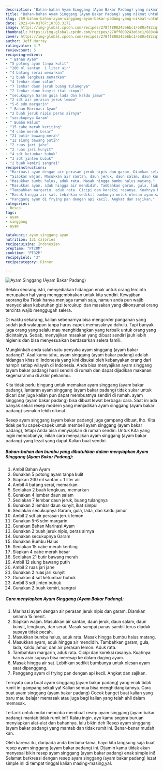 ```yaml
---
description: "Bahan-bahan Ayam Singgang (Ayam Bakar Padang) yang nikmat Untuk Jualan"
title: "Bahan-bahan Ayam Singgang (Ayam Bakar Padang) yang nikmat Untuk Jualan"
slug: 759-bahan-bahan-ayam-singgang-ayam-bakar-padang-yang-nikmat-untuk-jualan
date: 2021-04-01T07:10:03.317Z
image: https://img-global.cpcdn.com/recipes/278ff800243e6bc1/680x482cq70/ayam-singgang-ayam-bakar-padang-foto-resep-utama.jpg
thumbnail: https://img-global.cpcdn.com/recipes/278ff800243e6bc1/680x482cq70/ayam-singgang-ayam-bakar-padang-foto-resep-utama.jpg
cover: https://img-global.cpcdn.com/recipes/278ff800243e6bc1/680x482cq70/ayam-singgang-ayam-bakar-padang-foto-resep-utama.jpg
author: Jeff Murray
ratingvalue: 4.7
reviewcount: 5
recipeingredient:
- " Bahan Ayam"
- "5 potong ayam tanpa kulit"
- "200 ml santan  1 liter air"
- "4 batang serai memarkan"
- "2 buah lengkuas memarkan"
- "4 lembar daun salam"
- "7 lembar daun jeruk buang tulangnya"
- "2 lembar daun kunyit ikat simpul"
- "secukupnya Garam gula lada dan kaldu jamur"
- "2 sdt air perasan jeruk lemon"
- "5-6 sdm margarin"
- " Bahan Marinasi Ayam"
- "2 buah jeruk nipis peras airnya"
- "secukupnya Garam"
- " Bumbu Halus"
- "15 cabe merah keriting"
- "4 cabe merah besar"
- "21 butir bawang merah"
- "12 siung bawang putih"
- "2 ruas jari jahe"
- "2 ruas jari kunyit"
- "4 sdt ketumbar bubuk"
- "3 sdt jinten bubuk"
- "2 buah kemiri sangrai"
recipeinstructions:
- "Marinasi ayam dengan air perasan jeruk nipis dan garam. Diamkan selama 15 menit."
- "Siapkan wajan. Masukkan air santan, daun jeruk, daun salam, daun kunyit, lengkuas, dan serai. Masak sampai panas sambil terus diaduk supaya tidak pecah."
- "Masukkan bumbu halus, aduk rata. Masak hingga bumbu halus matang."
- "Masukkan ayam, aduk hingga air mendidih. Tambahkan garam, gula, lada, kaldu jamur, dan air perasan lemon. Aduk rata."
- "Tambahkan margarin, aduk rata. Cicipi dan koreksi rasanya. Kuahnya harus asin supaya bisa meresap ke dalam daging ayam."
- "Masak hingga air sat. Lebihkan sedikit bumbunya untuk olesan ayam saat dipanggang."
- "Panggang ayam di frying pan dengan api kecil. Angkat dan sajikan."
categories:
- Resep
tags:
- ayam
- singgang
- ayam

katakunci: ayam singgang ayam 
nutrition: 131 calories
recipecuisine: Indonesian
preptime: "PT20M"
cooktime: "PT32M"
recipeyield: "3"
recipecategory: Dinner

---
```



![Ayam Singgang (Ayam Bakar Padang)](https://img-global.cpcdn.com/recipes/278ff800243e6bc1/680x482cq70/ayam-singgang-ayam-bakar-padang-foto-resep-utama.jpg)

Selaku seorang istri, menyediakan hidangan enak untuk orang tercinta merupakan hal yang menggembirakan untuk kita sendiri. Kewajiban seorang ibu Tidak hanya menjaga rumah saja, namun anda pun wajib menyediakan kebutuhan gizi tercukupi dan masakan yang dikonsumsi orang tercinta wajib menggugah selera.

Di waktu  sekarang, kalian sebenarnya bisa mengorder panganan yang sudah jadi walaupun tanpa harus capek memasaknya dahulu. Tapi banyak juga orang yang selalu mau menghidangkan yang terbaik untuk orang yang dicintainya. Sebab, menyajikan masakan yang dibuat sendiri jauh lebih higienis dan bisa menyesuaikan berdasarkan selera famili. 



Mungkinkah anda salah satu penyuka ayam singgang (ayam bakar padang)?. Asal kamu tahu, ayam singgang (ayam bakar padang) adalah hidangan khas di Indonesia yang kini disukai oleh kebanyakan orang dari hampir setiap wilayah di Indonesia. Anda bisa menyajikan ayam singgang (ayam bakar padang) hasil sendiri di rumah dan dapat dijadikan makanan kegemaranmu di akhir pekanmu.

Kita tidak perlu bingung untuk memakan ayam singgang (ayam bakar padang), lantaran ayam singgang (ayam bakar padang) tidak sukar untuk dicari dan juga kalian pun dapat membuatnya sendiri di rumah. ayam singgang (ayam bakar padang) bisa dibuat lewat berbagai cara. Saat ini ada banyak sekali resep modern yang menjadikan ayam singgang (ayam bakar padang) semakin lebih nikmat.

Resep ayam singgang (ayam bakar padang) juga gampang dibuat, lho. Kita tidak perlu capek-capek untuk membeli ayam singgang (ayam bakar padang), tetapi Anda bisa menyiapkan di rumah sendiri. Untuk Kita yang ingin mencobanya, inilah cara menyajikan ayam singgang (ayam bakar padang) yang lezat yang dapat Kalian buat sendiri.

<!--inarticleads1-->

##### Bahan-bahan dan bumbu yang dibutuhkan dalam menyiapkan Ayam Singgang (Ayam Bakar Padang):

1. Ambil  Bahan Ayam
1. Gunakan 5 potong ayam tanpa kulit
1. Siapkan 200 ml santan + 1 liter air
1. Ambil 4 batang serai, memarkan
1. Sediakan 2 buah lengkuas, memarkan
1. Gunakan 4 lembar daun salam
1. Sediakan 7 lembar daun jeruk, buang tulangnya
1. Gunakan 2 lembar daun kunyit, ikat simpul
1. Sediakan secukupnya Garam, gula, lada, dan kaldu jamur
1. Ambil 2 sdt air perasan jeruk lemon
1. Gunakan 5-6 sdm margarin
1. Gunakan  Bahan Marinasi Ayam
1. Gunakan 2 buah jeruk nipis, peras airnya
1. Gunakan secukupnya Garam
1. Gunakan  Bumbu Halus
1. Sediakan 15 cabe merah keriting
1. Siapkan 4 cabe merah besar
1. Sediakan 21 butir bawang merah
1. Ambil 12 siung bawang putih
1. Ambil 2 ruas jari jahe
1. Gunakan 2 ruas jari kunyit
1. Gunakan 4 sdt ketumbar bubuk
1. Ambil 3 sdt jinten bubuk
1. Gunakan 2 buah kemiri, sangrai




<!--inarticleads2-->

##### Cara menyiapkan Ayam Singgang (Ayam Bakar Padang):

1. Marinasi ayam dengan air perasan jeruk nipis dan garam. Diamkan selama 15 menit.
1. Siapkan wajan. Masukkan air santan, daun jeruk, daun salam, daun kunyit, lengkuas, dan serai. Masak sampai panas sambil terus diaduk supaya tidak pecah.
1. Masukkan bumbu halus, aduk rata. Masak hingga bumbu halus matang.
1. Masukkan ayam, aduk hingga air mendidih. Tambahkan garam, gula, lada, kaldu jamur, dan air perasan lemon. Aduk rata.
1. Tambahkan margarin, aduk rata. Cicipi dan koreksi rasanya. Kuahnya harus asin supaya bisa meresap ke dalam daging ayam.
1. Masak hingga air sat. Lebihkan sedikit bumbunya untuk olesan ayam saat dipanggang.
1. Panggang ayam di frying pan dengan api kecil. Angkat dan sajikan.




Ternyata cara buat ayam singgang (ayam bakar padang) yang enak tidak rumit ini gampang sekali ya! Kalian semua bisa menghidangkannya. Cara buat ayam singgang (ayam bakar padang) Cocok banget buat kalian yang baru mau belajar memasak atau juga bagi kalian yang telah ahli dalam memasak.

Tertarik untuk mulai mencoba membuat resep ayam singgang (ayam bakar padang) mantab tidak rumit ini? Kalau ingin, ayo kamu segera buruan menyiapkan alat-alat dan bahannya, lalu bikin deh Resep ayam singgang (ayam bakar padang) yang mantab dan tidak rumit ini. Benar-benar mudah kan. 

Oleh karena itu, daripada anda berlama-lama, hayo kita langsung saja buat resep ayam singgang (ayam bakar padang) ini. Dijamin kamu tiidak akan menyesal bikin resep ayam singgang (ayam bakar padang) enak simple ini! Selamat berkreasi dengan resep ayam singgang (ayam bakar padang) lezat simple ini di tempat tinggal kalian masing-masing,ya!.

